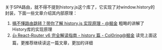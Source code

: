 关于SPA路由，就不得不提到history.js这个库了，它实现了对window.history的封装，下面一些文章介绍其内部原理：

1. [搞不懂路由跳转？带你了解 history.js 实现原理 - @掘金](https://juejin.cn/post/7192479334962528317) 粗略的讲解了History库的实现原理
2. [👍 React-Router v6 完全解读指南 - history 篇 - Col0ring@掘金](https://juejin.cn/post/7065599937265795109) 读完上面这篇，更推荐继续读这一篇文章，更加的详细

